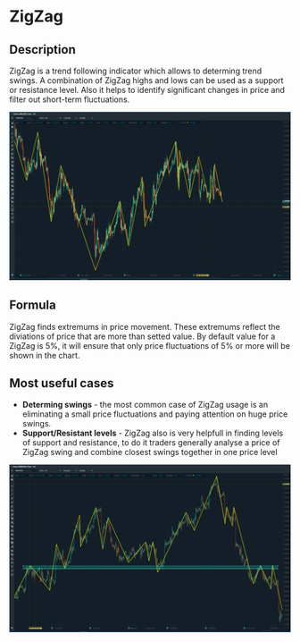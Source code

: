 # ZigZag

## Description

ZigZag is a trend following indicator which allows to determing trend swings. A combination of ZigZag highs and lows can be used as a support or resistance level. Also  it helps to identify significant changes in price and filter out short-term fluctuations. 

![](../../../../.gitbook/assets/image%20%284%29.png)

## Formula

ZigZag finds extremums in price movement. These extremums reflect the diviations of price that are more than setted value. By default value for a ZigZag is 5%, it will ensure that only price fluctuations of 5% or more will be shown in the chart.



## Most useful cases

* **Determing swings** - the most common case of ZigZag usage is an eliminating a small price fluctuations and paying attention on huge price swings.
* **Support/Resistant levels** - ZigZag also is very helpfull in finding levels of support and resistance, to do it traders generally analyse a price of ZigZag swing and combine closest swings together in one price level

![](../../../../.gitbook/assets/image%20%2816%29.png)

  


